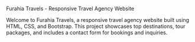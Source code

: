 Furahia Travels - Responsive Travel Agency Website

Welcome to Furahia Travels, a responsive travel agency website built using HTML, CSS, and Bootstrap. This project showcases top destinations, tour packages, and includes a contact form for bookings and inquiries.
